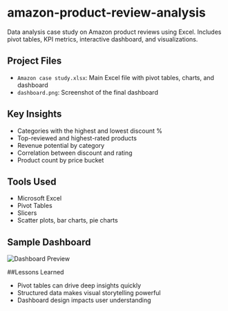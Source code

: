 # amazon-product-review-analysis
Data analysis case study on Amazon product reviews using Excel. Includes pivot tables, KPI metrics, interactive dashboard, and visualizations.

## Project Files
- `Amazon case study.xlsx`: Main Excel file with pivot tables, charts, and dashboard
- `dashboard.png`: Screenshot of the final dashboard

## Key Insights
- Categories with the highest and lowest discount %
- Top-reviewed and highest-rated products
- Revenue potential by category
- Correlation between discount and rating
- Product count by price bucket

## Tools Used
- Microsoft Excel
- Pivot Tables
- Slicers
- Scatter plots, bar charts, pie charts

## Sample Dashboard
![Dashboard Preview](dashboard.png)

##Lessons Learned
- Pivot tables can drive deep insights quickly
- Structured data makes visual storytelling powerful
- Dashboard design impacts user understanding
